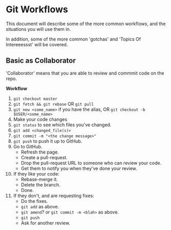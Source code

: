 # Git Workflows

This document will describe some of the more common workflows, and the situations you will use them in.

In addition, some of the more common 'gotchas' and 'Topics Of Intereeessst' will be covered.

## Basic as Collaborator

'Collaborator' means that you are able to review and commmit code on the repo.

**Workflow**

1. `git checkout master`
1. `git fetch && git rebase` OR `git pull`
1. `git new <some_name>` if you have the alias, OR `git checkout -b $USER/<some_name>`
1. Make your code changes
1. `git status` to see which files you've changed.
1. `git add <changed_file(s)>` 
1. `git commit -m "<the change message>"`
1. `git push` to push it up to GitHub.
1. Go to GitHub.
    * Refresh the page.
    * Create a pull-request.
    * Drop the pull-request URL to someone who can review your code.
    * Get them to notify you when they've done your review.
1. If they like your code:
    * Rebase-merge it.
    * Delete the branch.
    * Done.
1. If they don't, and are requesting fixes:
    * Do the fixes.
    * `git add` as above.
    * `git amend`? or `git commit -m <blah>` as above.
    * `git push`
    * Ask for another review.

